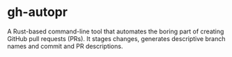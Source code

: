 # gh-autopr
A Rust-based command-line tool that automates the boring part of creating GitHub pull requests (PRs). It stages changes, generates descriptive branch names and commit and PR descriptions.
